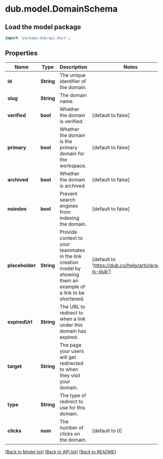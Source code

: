 # dub.model.DomainSchema

## Load the model package
```dart
import 'package:dub/api.dart';
```

## Properties
Name | Type | Description | Notes
------------ | ------------- | ------------- | -------------
**id** | **String** | The unique identifier of the domain. | 
**slug** | **String** | The domain name. | 
**verified** | **bool** | Whether the domain is verified. | [default to false]
**primary** | **bool** | Whether the domain is the primary domain for the workspace. | [default to false]
**archived** | **bool** | Whether the domain is archived. | [default to false]
**noindex** | **bool** | Prevent search engines from indexing the domain. | [default to false]
**placeholder** | **String** | Provide context to your teammates in the link creation modal by showing them an example of a link to be shortened. | [default to 'https://dub.co/help/article/what-is-dub']
**expiredUrl** | **String** | The URL to redirect to when a link under this domain has expired. | 
**target** | **String** | The page your users will get redirected to when they visit your domain. | 
**type** | **String** | The type of redirect to use for this domain. | 
**clicks** | **num** | The number of clicks on the domain. | [default to 0]

[[Back to Model list]](../README.md#documentation-for-models) [[Back to API list]](../README.md#documentation-for-api-endpoints) [[Back to README]](../README.md)


